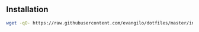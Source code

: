 ## Installation

```sh
wget -qO- https://raw.githubusercontent.com/evangilo/dotfiles/master/install.sh | bash
```

